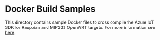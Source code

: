 # Docker Build Samples
This directory contains sample Docker files to cross compile the Azure IoT SDK for Raspbian and MIPS32 OpenWRT targets. For more information see [here](https://github.com/Azure/azure-iot-sdk-c/blob/master/doc/Docker_SDK_Cross_Compile.md).